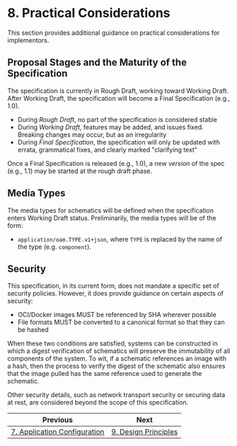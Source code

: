 # 8. Practical Considerations

This section provides additional guidance on practical considerations for implementors.

## Proposal Stages and the Maturity of the Specification

The specification is currently in Rough Draft, working toward Working Draft. After Working Draft, the specification will become a Final Specification (e.g., 1.0).

- During _Rough Draft_, no part of the specification is considered stable
- During _Working Draft_, features may be added, and issues fixed. Breaking changes may occur, but as an irregularity
- During _Final Specification_, the specification will only be updated with errata, grammatical fixes, and clearly marked "clarifying text"

Once a Final Specification is released (e.g., 1.0), a new _version_ of the spec (e.g., 1.1) may be started at the rough draft phase.

## Media Types

The media types for schematics will be defined when the specification enters Working Draft status. Preliminarily, the media types will be of the form:

- `application/oam.TYPE.v1+json`, where `TYPE` is replaced by the name of the type (e.g. `component`).

## Security

This specification, in its current form, does not mandate a specific set of security policies. However, it does provide guidance on certain aspects of security:

- OCI/Docker images MUST be referenced by SHA wherever possible
- File formats MUST be converted to a canonical format so that they can be hashed

When these two conditions are satisfied, systems can be constructed in which a digest verification of schematics will preserve the immutability of all components of the system. To wit, if a schematic references an image with a hash, then the process to verify the digest of the schematic also ensures that the image pulled has the same reference used to generate the schematic.

Other security details, such as network transport security or securing data at rest, are considered beyond the scope of this specification.

| Previous      | Next        |
| ------------- |-------------|
| [7. Application Configuration](7.application_configuration.md)  | [9. Design Principles](9.design_principles.md) |
